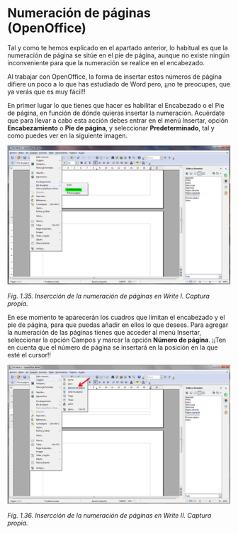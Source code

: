 # Numeración de páginas (OpenOffice)

Tal y como te hemos explicado en el apartado anterior, lo habitual es que la numeración de página se sitúe en el pie de página, aunque no existe ningún inconveniente para que la numeración se realice en el encabezado.

Al trabajar con OpenOffice, la forma de insertar estos números de página difiere un poco a lo que has estudiado de Word pero, ¡¡no te preocupes, que ya verás que es muy fácil!!

En primer lugar lo que tienes que hacer es habilitar el Encabezado o el Pie de página, en función de dónde quieras insertar la numeración. Acuérdate que para llevar a cabo esta acción debes entrar en el menú Insertar, opción **Encabezamiento** o **Pie de página**, y seleccionar **Predeterminado**, tal y como puedes ver en la siguiente imagen.


![](img/Imagen_27-1.jpg)


_Fig. 1.35. Insercción de la numeración de páginas en Write I. Captura propia._

En ese momento te aparecerán los cuadros que limitan el encabezado y el pie de página, para que puedas añadir en ellos lo que desees. Para agregar la numeración de las páginas tienes que acceder al menú Insertar, seleccionar la opción Campos y marcar la opción **Número de página**. ¡¡Ten en cuenta que el número de página se insertará en la posición en la que esté el cursor!!


![](img/Imagen_27-2.jpg)


_Fig. 1.36. _Insercción de la numeración de páginas en Write II. Captura propia.__